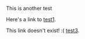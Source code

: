This is another test

Here's a link to [test1](test2.md).

This link doesn't exist! :( [test3](test3.md).
